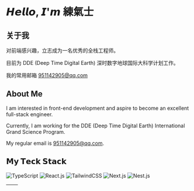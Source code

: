 # 𝙃𝙚𝙡𝙡𝙤, 𝙄'𝙢 練氣士

## 关于我

对前端感兴趣，立志成为一名优秀的全栈工程师。

目前为 DDE (Deep Time Digital Earth) 深时数字地球国际大科学计划工作。

我的常用邮箱 <951142905@qq.com>

## About Me

I am interested in front-end development and aspire to become an excellent full-stack engineer.

Currently, I am working for the DDE (Deep Time Digital Earth) International Grand Science Program.

My regular email is <951142905@qq.com>.

## 𝗠𝘆 𝗧𝗲𝗰𝗸 𝗦𝘁𝗮𝗰𝗸

![TypeScript](https://img.shields.io/badge/-TypeScript-007ACC?style=flat-square&logo=typescript&logoColor=white)
![React.js](https://img.shields.io/badge/-React.js-%23282C34?style=flat-square&logo=react)
![TailwindCSS](https://img.shields.io/badge/-TailwindCSS-%231a202c?style=flat-square&logo=tailwind-css)
![Next.js](https://img.shields.io/badge/-Next.js-%23000000?style=flat-square&logo=nextdotjs)
![Nest.js](https://img.shields.io/badge/-Nest.js-%23000000?style=flat-square&logo=nestjs&logoColor=E0234E)


|<img align="center" src="https://github-readme-stats.vercel.app/api?username=hongfaqiu&show_icons=true&theme=buefy&hide_border=true" alt="" />|<img align="center" src="https://github-readme-stats.vercel.app/api/top-langs/?username=hongfaqiu&layout=compact&theme=buefy&hide_border=true" alt="" />
| - | - |